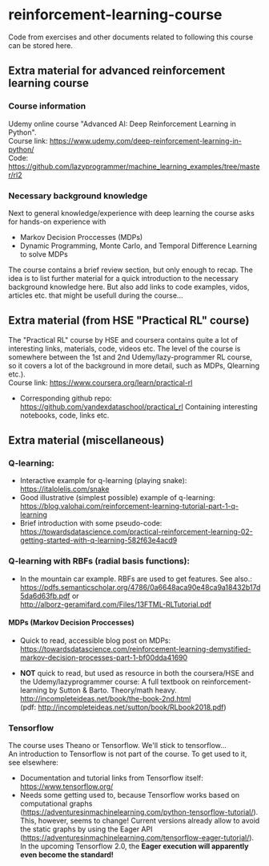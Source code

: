# reinforcement-learning-course
Code from exercises and other documents related to following this course can be stored here.


## Extra material for advanced reinforcement learning course

### Course information
Udemy online course "Advanced AI: Deep Reinforcement Learning in Python".  
Course link: https://www.udemy.com/deep-reinforcement-learning-in-python/  
Code: https://github.com/lazyprogrammer/machine_learning_examples/tree/master/rl2

### Necessary background knowledge
Next to general knowledge/experience with deep learning the course asks for hands-on experience with
+ Markov Decision Proccesses (MDPs)
+ Dynamic Programming, Monte Carlo, and Temporal Difference Learning to solve MDPs

The course contains a brief review section, but only enough to recap. 
The idea is to list further material for a quick introduction to the necessary background knowledge here.
But also add links to code examples, vidos, articles etc. that might be usefull during the course...

## Extra material (from HSE "Practical RL" course)
The "Practical RL" course by HSE and coursera contains quite a lot of interesting links, materials, code, videos etc.
The level of the course is somewhere between the 1st and 2nd Udemy/lazy-programmer RL course, so it covers a lot of the background in more detail, such as MDPs, Qlearning etc.).  
Course link: https://www.coursera.org/learn/practical-rl

+ Corresponding github repo: https://github.com/yandexdataschool/practical_rl
Containing interesting notebooks, code, links etc. 

## Extra material (miscellaneous)
### Q-learning:
+ Interactive example for q-learning (playing snake): https://italolelis.com/snake
+ Good illustrative (simplest possible) example of q-learning: https://blog.valohai.com/reinforcement-learning-tutorial-part-1-q-learning
+ Brief introduction with some pseudo-code: https://towardsdatascience.com/practical-reinforcement-learning-02-getting-started-with-q-learning-582f63e4acd9

### Q-learning with **RBFs** (radial basis functions):
+ In the mountain car example. RBFs are used to get features. See also.:   
https://pdfs.semanticscholar.org/4786/0a6648aca90e48ca9a18432b17d5da6d63fb.pdf or   
http://alborz-geramifard.com/Files/13FTML-RLTutorial.pdf


#### MDPs (Markov Decision Proccesses)
+ Quick to read, accessible blog post on MDPs: 
https://towardsdatascience.com/reinforcement-learning-demystified-markov-decision-processes-part-1-bf00dda41690

+ **NOT** quick to read, but used as resource in both the coursera/HSE and the Udemy/lazyprogrammer course:
A full textbook on reinforcement-learning by Sutton & Barto. Theory/math heavy. 
http://incompleteideas.net/book/the-book-2nd.html   
(pdf: http://incompleteideas.net/sutton/book/RLbook2018.pdf)

### Tensorflow
The course uses Theano or Tensorflow. We'll stick to tensorflow...  
An introduction to Tensorflow is not part of the course. To get used to it, see elsewhere:
+ Documentation and tutorial links from Tensorflow itself: https://www.tensorflow.org/
+ Needs some getting used to, because Tensorflow works based on computational graphs (https://adventuresinmachinelearning.com/python-tensorflow-tutorial/).  
This, however, seems to change! Current versions already allow to avoid the static graphs by using the Eager API (https://adventuresinmachinelearning.com/tensorflow-eager-tutorial/).  
In the upcoming Tensorflow 2.0, the **Eager execution will apparently even become the standard!**
